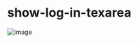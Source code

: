 # show-log-in-texarea

![image](https://user-images.githubusercontent.com/15963168/88229608-67890a00-cc47-11ea-87ce-b959f46f1a7a.png)
